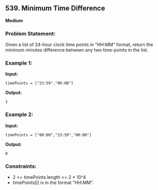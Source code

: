 ## 539. Minimum Time Difference

**Medium**

### Problem Statement:
Given a list of 24-hour clock time points in "HH:MM" format, return the minimum minutes difference between any two time-points in the list.

### Example 1:
**Input:** 
```
timePoints = ["23:59","00:00"]
```
**Output:** 
```
1
```

### Example 2:
**Input:** 
```
timePoints = ["00:00","23:59","00:00"]
```
**Output:** 
```
0
```

### Constraints:
- 2 <= timePoints.length <= 2 * 10^4
- timePoints[i] is in the format "HH:MM".